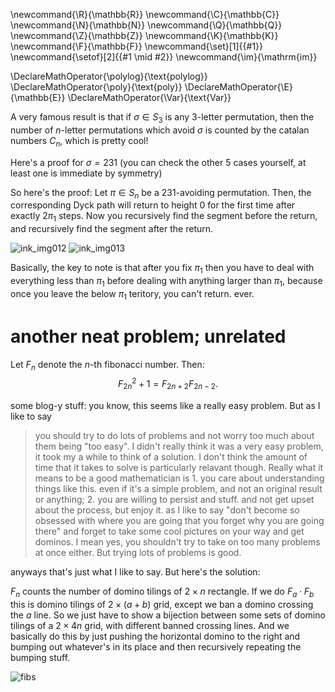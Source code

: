 \newcommand{\R}{\mathbb{R}}
\newcommand{\C}{\mathbb{C}}
\newcommand{\N}{\mathbb{N}}
\newcommand{\Q}{\mathbb{Q}}
\newcommand{\Z}{\mathbb{Z}}
\newcommand{\K}{\mathbb{K}}
\newcommand{\F}{\mathbb{F}}
\newcommand{\set}[1]{\{#1\}}
\newcommand{\setof}[2]{\{#1 \mid #2\}}
\newcommand{\im}{\mathrm{im}}

\DeclareMathOperator{\polylog}{\text{polylog}}
\DeclareMathOperator{\poly}{\text{poly}}
\DeclareMathOperator{\E}{\mathbb{E}}
\DeclareMathOperator{\Var}{\text{Var}}


A very famous result is that if $\sigma\in S_3$ is any $3$-letter
permutation, then the number of  $n$-letter permutations which
avoid $\sigma$ is counted by the catalan numbers $C_n$, which is
pretty cool!

Here's a proof for $\sigma=231$ (you can check the other $5$
cases yourself, at least one is immediate by symmetry)

So here's the proof:
Let $\pi\in S_n$ be a $231$-avoiding permutation.
Then, the corresponding Dyck path will return to height $0$ for
the first time after exactly $2\pi_1$ steps. Now you recursively
find the segment before the return, and recursively find the
segment after the return.

![ink_img012](src/images/ink_img012.png)
![ink_img013](src/images/ink_img013.png)

Basically, the key to note is that after you fix $\pi_1$ then you
have to deal with everything less than $\pi_1$ before dealing
with anything larger than $\pi_1$, because once you leave the
below $\pi_1$ teritory, you can't return. ever.


# another neat problem; unrelated
Let $F_n$ denote the $n$-th fibonacci number. Then:
$$F_{2n}^2 +1 = F_{2n+2}F_{2n-2}.$$

some blog-y stuff:
you know, this seems like a really easy problem. 
But as I like to say

> you should try to do lots of problems and not worry too much about them being "too easy". I didn't really think it was a very easy problem, it took my a while to think of a solution. I don't think the amount of time that it takes to solve is particularly relavant though. Really what it means to be a good mathematician is 1. you care about understanding things like this. even if it's a simple problem, and not an original result or anything; 2. you are willing to persist and stuff. and not get upset about the process, but enjoy it. as I like to say "don't become so obsessed with where you are going that you forget why you are going there" and forget to take some cool pictures on your way and get dominos. I mean yes, you shouldn't try to take on too many problems at once either. But trying lots of problems is good. 

anyways that's just what I like to say.
But here's the solution:

$F_n$ counts the number of domino tilings of $2\times n$
rectangle. If we do $F_a\cdot F_b$ this is domino tilings of
$2\times  (a+b)$ grid, except we ban a domino crossing the $a$
line. So we just have to show a bijection between some sets of
domino tilings of a $2\times 4n$ grid, with different banned
crossing lines. And we basically do this by just pushing the
horizontal domino to the right and bumping out whatever's in its
place and then recursively repeating the bumping stuff.

![fibs](images/fibs.jpg)

